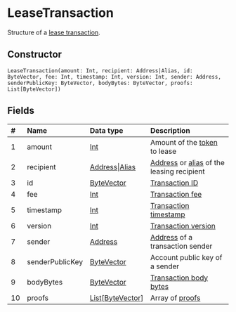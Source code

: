 # LeaseTransaction

Structure of a [lease transaction](/en/blockchain/transaction-type/lease-transaction).

## Constructor

``` ride
LeaseTransaction(amount: Int, recipient: Address|Alias, id: ByteVector, fee: Int, timestamp: Int, version: Int, sender: Address, senderPublicKey: ByteVector, bodyBytes: ByteVector, proofs: List[ByteVector])
```

## Fields

| # | Name | Data type | Description |
| :--- | :--- | :--- | :--- |
| 1 | amount | [Int](/en/ride/data-types/int) | Amount of the [token](/en/blockchain/token/) to lease |
| 2 | recipient | [Address](/en/ride/structures/common-structures/address)&#124;[Alias](/en/ride/structures/common-structures/alias) | [Address](/en/blockchain/account/address) or [alias](/en/blockchain/account/alias) of the leasing recipient |
| 3 | id | [ByteVector](/en/ride/data-types/byte-vector) | [Transaction ID](/en/blockchain/transaction/transaction-id) |
| 4 | fee | [Int](/en/ride/data-types/int) | [Transaction fee](/en/blockchain/transaction/transaction-fee) |
| 5 | timestamp | [Int](/en/ride/data-types/int) | [Transaction timestamp](/en/blockchain/transaction/transaction-timestamp) |
| 6 | version | [Int](/en/ride/data-types/int) | [Transaction version](/en/blockchain/transaction/transaction-version) |
| 7 | sender | [Address](/en/ride/structures/common-structures/address) | [Address](/en/blockchain/account/address) of a transaction sender |
| 8 | senderPublicKey | [ByteVector](/en/ride/data-types/byte-vector) | Account public key of a sender |
| 9 | bodyBytes | [ByteVector](/en/ride/data-types/byte-vector) | [Transaction body bytes](/en/blockchain/transaction/transaction-body-bytes) |
| 10 | proofs | [List](/en/ride/data-types/list)[[ByteVector](/en/ride/data-types/byte-vector)] | Array of [proofs](/en/blockchain/transaction/transaction-proof) |
